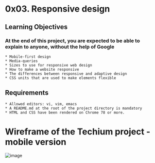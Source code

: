 # 0x03. Responsive design

## Learning Objectives
### At the end of this project, you are expected to be able to explain to anyone, without the help of Google
    * Mobile-first design
    * Media-queries
    * Sizes to use for responsive web design
    * How to make a website responsive
    * The differences between responsive and adaptive design
    * CSS units that are used to make elements flexible

## Requirements
    * Allowed editors: vi, vim, emacs
    * A README.md at the root of the project directory is mandatory
    * HTML and CSS have been rendered on Chrome 78 or more.
# Wireframe of the Techium project - mobile version
![image](https://github.com/mulukenkebede/alx-frontend/assets/106770288/57a2be8d-6a2b-4efd-a92d-13f83a0a87eb)

